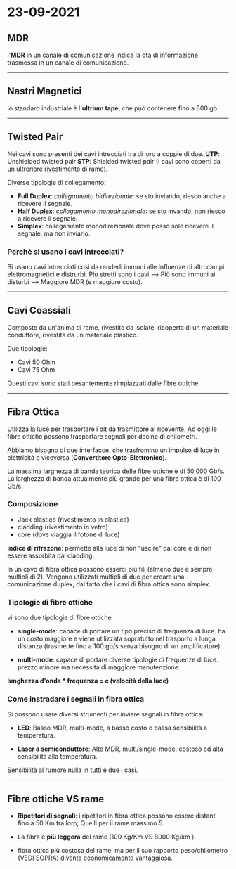 # 23-09-2021

## MDR
l'**MDR** in un canale di comunicazione indica la qta di informazione trasmessa in un canale di comunicazione.

***
## Nastri Magnetici

lo standard industriale è l'**ultrium tape**, che può contenere fino a 800 gb.
***
## Twisted Pair

Nei cavi sono presenti dei cavi intrecciati tra di loro a coppie di due.
**UTP**: Unshielded twisted pair
**STP**: Shielded twisted pair (I cavi sono coperti da un ultreriore rivestimento di rame).

Diverse tipologie di collegamento:
- **Full Duplex**: *collegamento bidirezionale*: se sto inviando, riesco anche a ricevere il segnale.
- **Half Duplex**: *collegamento monodirezionale*: se sto invando, non riesco a ricevere il segnale.
- **Simplex**: collegamento monodirezionale dove posso solo ricevere il segnale, ma non inviarlo.

### Perchè si usano i cavi intrecciati?

Si usano cavi intrecciati così da renderli immuni alle influenze di altri campi elettromagnetici e distrurbi.
Più stretti sono i cavi --> Più sono immuni ai disturbi --> Maggiore MDR (e maggiore costo).
***
## Cavi Coassiali

Composto da un'anima di rame, rivestito da isolate, ricoperta di un materiale conduttore, rivestita da un materiale plastico.

Due tipologie: 
- Cavi 50 Ohm
- Cavi 75 Ohm

Questi cavi sono stati pesantemente rimpiazzati dalle fibre ottiche.

***
## Fibra Ottica

Utilizza la luce per trasportare i bit da trasmittore al ricevente.
Ad oggi le fibre ottiche possono trasportare segnali per decine di chilometri.

Abbiamo bisogno di due interfacce, che trasfromino un impulso di luce in elettricità e viceversa (**Convertitore Opto-Elettronico**).

La massima larghezza di banda teorica delle fibre ottiche è di 50.000 Gb/s.
La larghezza di banda attualmente più grande per una fibra ottica è di 100 Gb/s.

### Composizione
- Jack plastico (rivestimento in plastica)
- cladding (rivestimento in vetro)
- core (dove viaggia il fotone di luce)

**indice di rifrazone**: permette alla luce di non "uscire" dal core e di non essere assorbita dal cladding.

In un cavo di fibra ottica possono esserci più fili (almeno due e sempre multipli di 2).
Vengono utilizzati multipli di due per creare una comunicazione duplex, dal fatto che i cavi di fibra ottica sono simplex.

### Tipologie di fibre ottiche
vi sono due tipologie di fibre ottiche

- **single-mode**: capace di portare un tipo preciso di frequenza di luce.
ha un costo maggiore e viene utilizzata sopratutto nel trasporto a lunga distanza (trasmette fino a 100 gb/s senza bisogno di un amplificatore).

- **multi-mode**: capace di portare diverse tipologie di frequenze di luce.
prezzo minore ma necessita di maggiore manutenzione.

**lunghezza d'onda * frequenza = c (velocità della luce)**

### Come instradare i segnali in fibra ottica

Si possono usare diversi strumenti per inviare segnali in fibra ottica:

- **LED**: Basso MDR, multi-mode, a basso costo e bassa sensibilità a temperatura.

- **Laser a semiconduttore**: Alto MDR, multi/single-mode, costoso ed alta sensibilità alla temperatura.

Sensibilità al rumore nulla in tutti e due i casi.

***

## Fibre ottiche VS rame
- **Ripetitori di segnali**: i ripetitori in fibra ottica possono essere distanti fino a 50 Km tra loro; Quelli per il rame massimo 5.

- La fibra è **più leggera** del rame (100 Kg/Km VS 8000 Kg/km ).

- fibra ottica più costosa del rame, ma per il suo rapporto peso/chilometro (VEDI SOPRA) diventa economicamente vantaggiosa.












